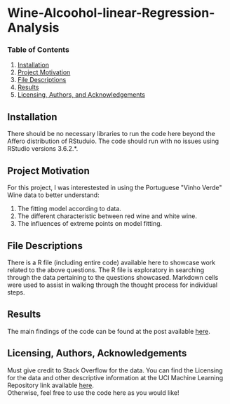 # Wine-Alcoohol-linear-Regression-Analysis

### Table of Contents

1. [Installation](#installation)
2. [Project Motivation](#motivation)
3. [File Descriptions](#files)
4. [Results](#results)
5. [Licensing, Authors, and Acknowledgements](#licensing)

## Installation <a name="installation"></a>

There should be no necessary libraries to run the code here beyond the Affero distribution of RStuduio.  The code should run with no issues using RStudio versions 3.6.2.*.

## Project Motivation<a name="motivation"></a>

For this project, I was interestested in using the Portuguese "Vinho Verde" Wine data to better understand:

1. The fitting model according to data.
2. The different characteristic between red wine and white wine.
3. The influences of extreme points on model fitting.

## File Descriptions <a name="files"></a>

There is a R file (including entire code) available here to showcase work related to the above questions.  The R file is exploratory in searching through the data pertaining to the questions showcased.  Markdown cells were used to assist in walking through the thought process for individual steps.  

## Results<a name="results"></a>

The main findings of the code can be found at the post available [here](https://github.com/QianM2020/Wine-Alcoohol-linear-Regression-Analysis/blob/main/Wine%20Alcohol%20Linear%20Regression%20Analysis%20Math%20261%20Project%20II.pdf).

## Licensing, Authors, Acknowledgements<a name="licensing"></a>

Must give credit to Stack Overflow for the data.  You can find the Licensing for the data and other descriptive information at the UCI Machine Learning Repository link available [here](https://archive.ics.uci.edu/ml/datasets/Wine+Quality).  
Otherwise, feel free to use the code here as you would like! 

